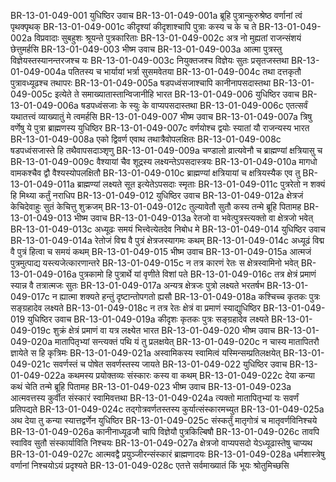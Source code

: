 BR-13-01-049-001	युधिष्ठिर उवाच
BR-13-01-049-001a	ब्रूहि पुत्रान्कुरुश्रेष्ठ वर्णानां त्वं पृथक्पृथक्
BR-13-01-049-001c	कीदृश्यां कीदृशाश्चापि पुत्राः कस्य च के च ते
BR-13-01-049-002a	विप्रवादाः सुबहुशः श्रूयन्ते पुत्रकारिताः
BR-13-01-049-002c	अत्र नो मुह्यतां राजन्संशयं छेत्तुमर्हसि
BR-13-01-049-003	भीष्म उवाच
BR-13-01-049-003a	आत्मा पुत्रस्तु विज्ञेयस्तस्यानन्तरजश्च यः
BR-13-01-049-003c	नियुक्तजश्च विज्ञेयः सुतः प्रसृतजस्तथा
BR-13-01-049-004a	पतितस्य च भार्यायां भर्त्रा सुसमवेतया
BR-13-01-049-004c	तथा दत्तकृतौ पुत्रावध्यूढश्च तथापरः
BR-13-01-049-005a	षडपध्वंसजाश्चापि कानीनापसदास्तथा
BR-13-01-049-005c	इत्येते ते समाख्यातास्तान्विजानीहि भारत
BR-13-01-049-006	युधिष्ठिर उवाच
BR-13-01-049-006a	षडपध्वंसजाः के स्युः के वाप्यपसदास्तथा
BR-13-01-049-006c	एतत्सर्वं यथातत्त्वं व्याख्यातुं मे त्वमर्हसि
BR-13-01-049-007	भीष्म उवाच
BR-13-01-049-007a	त्रिषु वर्णेषु ये पुत्रा ब्राह्मणस्य युधिष्ठिर
BR-13-01-049-007c	वर्णयोश्च द्वयोः स्यातां यौ राजन्यस्य भारत
BR-13-01-049-008a	एको द्विवर्ण एवाथ तथात्रैवोपलक्षितः
BR-13-01-049-008c	षडपध्वंसजास्ते हि तथैवापसदाञ्शृणु
BR-13-01-049-009a	चण्डालो व्रात्यवेनौ च ब्राह्मण्यां क्षत्रियासु च
BR-13-01-049-009c	वैश्यायां चैव शूद्रस्य लक्ष्यन्तेऽपसदास्त्रयः
BR-13-01-049-010a	मागधो वामकश्चैव द्वौ वैश्यस्योपलक्षितौ
BR-13-01-049-010c	ब्राह्मण्यां क्षत्रियायां च क्षत्रियस्यैक एव तु
BR-13-01-049-011a	ब्राह्मण्यां लक्ष्यते सूत इत्येतेऽपसदाः स्मृताः
BR-13-01-049-011c	पुत्ररेतो न शक्यं हि मिथ्या कर्तुं नराधिप
BR-13-01-049-012	युधिष्ठिर उवाच
BR-13-01-049-012a	क्षेत्रजं केचिदेवाहुः सुतं केचित्तु शुक्रजम्
BR-13-01-049-012c	तुल्यावेतौ सुतौ कस्य तन्मे ब्रूहि पितामह
BR-13-01-049-013	भीष्म उवाच
BR-13-01-049-013a	रेतजो वा भवेत्पुत्रस्त्यक्तो वा क्षेत्रजो भवेत्
BR-13-01-049-013c	अध्यूढः समयं भित्त्वेत्येतदेव निबोध मे
BR-13-01-049-014	युधिष्ठिर उवाच
BR-13-01-049-014a	रेतोजं विद्म वै पुत्रं क्षेत्रजस्यागमः कथम्
BR-13-01-049-014c	अध्यूढं विद्म वै पुत्रं हित्वा च समयं कथम्
BR-13-01-049-015	भीष्म उवाच
BR-13-01-049-015a	आत्मजं पुत्रमुत्पाद्य यस्त्यजेत्कारणान्तरे
BR-13-01-049-015c	न तत्र कारणं रेतः स क्षेत्रस्वामिनो भवेत्
BR-13-01-049-016a	पुत्रकामो हि पुत्रार्थे यां वृणीते विशां पते
BR-13-01-049-016c	तत्र क्षेत्रं प्रमाणं स्यान्न वै तत्रात्मजः सुतः
BR-13-01-049-017a	अन्यत्र क्षेत्रजः पुत्रो लक्ष्यते भरतर्षभ
BR-13-01-049-017c	न ह्यात्मा शक्यते हन्तुं दृष्टान्तोपगतो ह्यसौ
BR-13-01-049-018a	कश्चिच्च कृतकः पुत्रः सङ्ग्रहादेव लक्ष्यते
BR-13-01-049-018c	न तत्र रेतः क्षेत्रं वा प्रमाणं स्याद्युधिष्ठिर
BR-13-01-049-019	युधिष्ठिर उवाच
BR-13-01-049-019a	कीदृशः कृतकः पुत्रः सङ्ग्रहादेव लक्ष्यते
BR-13-01-049-019c	शुक्रं क्षेत्रं प्रमाणं वा यत्र लक्ष्येत भारत
BR-13-01-049-020	भीष्म उवाच
BR-13-01-049-020a	मातापितृभ्यां सन्त्यक्तं पथि यं तु प्रलक्षयेत्
BR-13-01-049-020c	न चास्य मातापितरौ ज्ञायेते स हि कृत्रिमः
BR-13-01-049-021a	अस्वामिकस्य स्वामित्वं यस्मिन्सम्प्रतिलक्षयेत्
BR-13-01-049-021c	सवर्णस्तं च पोषेत सवर्णस्तस्य जायते
BR-13-01-049-022	युधिष्ठिर उवाच
BR-13-01-049-022a	कथमस्य प्रयोक्तव्यः संस्कारः कस्य वा कथम्
BR-13-01-049-022c	देया कन्या कथं चेति तन्मे ब्रूहि पितामह
BR-13-01-049-023	भीष्म उवाच
BR-13-01-049-023a	आत्मवत्तस्य कुर्वीत संस्कारं स्वामिवत्तथा
BR-13-01-049-024a	त्यक्तो मातापितृभ्यां यः सवर्णं प्रतिपद्यते
BR-13-01-049-024c	तद्गोत्रवर्णतस्तस्य कुर्यात्संस्कारमच्युत
BR-13-01-049-025a	अथ देया तु कन्या स्यात्तद्वर्णेन युधिष्ठिर
BR-13-01-049-025c	संस्कर्तुं मातृगोत्रं च मातृवर्णविनिश्चये
BR-13-01-049-026a	कानीनाध्यूढजौ चापि विज्ञेयौ पुत्रकिल्बिषौ
BR-13-01-049-026c	तावपि स्वाविव सुतौ संस्कार्याविति निश्चयः
BR-13-01-049-027a	क्षेत्रजो वाप्यपसदो येऽध्यूढास्तेषु चाप्यथ
BR-13-01-049-027c	आत्मवद्वै प्रयुञ्जीरन्संस्कारं ब्राह्मणादयः
BR-13-01-049-028a	धर्मशास्त्रेषु वर्णानां निश्चयोऽयं प्रदृश्यते
BR-13-01-049-028c	एतत्ते सर्वमाख्यातं किं भूयः श्रोतुमिच्छसि
